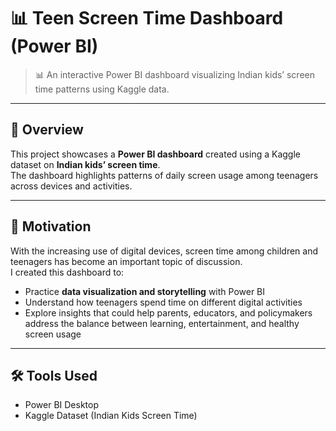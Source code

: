 # 📊 Teen Screen Time Dashboard (Power BI)

> 📊 An interactive Power BI dashboard visualizing Indian kids’ screen time patterns using Kaggle data.  

---

## 🔎 Overview  
This project showcases a **Power BI dashboard** created using a Kaggle dataset on **Indian kids’ screen time**.  
The dashboard highlights patterns of daily screen usage among teenagers across devices and activities.  

---

## 🎯 Motivation  
With the increasing use of digital devices, screen time among children and teenagers has become an important topic of discussion.  
I created this dashboard to:  
- Practice **data visualization and storytelling** with Power BI  
- Understand how teenagers spend time on different digital activities  
- Explore insights that could help parents, educators, and policymakers address the balance between learning, entertainment, and healthy screen usage  

---

## 🛠 Tools Used  
- Power BI Desktop  
- Kaggle Dataset (Indian Kids Screen Time)  
